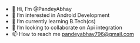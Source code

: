 - 👋 Hi, I’m @PandeyAbhay
- 👀 I’m interested in Android Development
- 🌱 I’m currently learning B.Tech(cs)
- 💞️ I’m looking to collaborate on Api integration
- 📫 How to reach me pandeyabhay796@gmail.com

<!---
PandeyAbhay/PandeyAbhay is a ✨ special ✨ repository because its `README.md` (this file) appears on your GitHub profile.
You can click the Preview link to take a look at your changes.
--->
